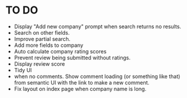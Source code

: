 # TO DO

+ Display "Add new company" prompt when search returns no results.
+ Search on other fields.
+ Improve partial search.
+ Add more fields to company
+ Auto calculate company rating scores
+ Prevent review being submitted without ratings.
+ Display review score
+ Tidy UI
+ when no comments. Show comment loading (or something like that) from semantic UI with the link to make a new comment. 
+ Fix layout on index page when company name is long.